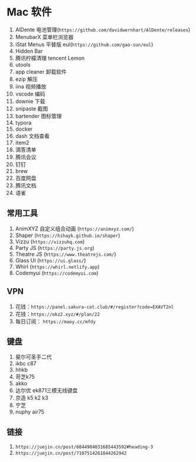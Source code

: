 # Mac 软件

1. AlDente 电池管理(`https://github.com/davidwernhart/AlDente/releases`)
2. MenubarX 菜单栏浏览器
3. iStat Menus 平替版 eul(`https://github.com/gao-sun/eul`)
4. Hidden Bar
5. 腾讯柠檬清理 tencent Lemon
6. utools
7. app cleaner 卸载软件
8. ezip 解压
9. iina 视频播放
10. vscode 编码
11. downie 下载
12. snipaste 截图
13. bartender 图标管理
14. typora
15. docker
16. dash 文档查看
17. item2 
18. 滴答清单
19. 腾讯会议
20. 钉钉
21. brew
22. 百度网盘
23. 腾讯文档
24. 语雀

## 常用工具

1. AnimXYZ 自定义组合动画 (`https://animxyz.com/`)
2. Shaper (`https://hihayk.github.io/shaper`)
3. Vizzu (`https://vizzuhq.com`)
4. Party JS (`https://party.js.org`)
5. Theatre JS (`https://www.theatrejs.com/`)
6. Glass UI (`https://ui.glass/`)
7. Whirl (`https://whirl.netlify.app`)
8. Codemyui (`https://codemyui.com`)

## VPN

1. 花钱：`https://panel.sakura-cat.club/#/register?code=EXAVT2nl`
2. 花钱：`https://okz2.xyz/#/plan/22`
3. 每日订阅： `https://maoy.cc/mfdy`

## 键盘

1. 斐尔可圣手二代
2. ikbc c87
3. hhkb
4. 苛芝k75
5. akko
6. 达尔优 ek871三模无线键盘
7. 京造 k5 k2 k3
8. 宁芝
9. nuphy air75

## 链接

1. `https://juejin.cn/post/6844904031685443592#heading-3`
2. `https://juejin.cn/post/7107514261844262942`